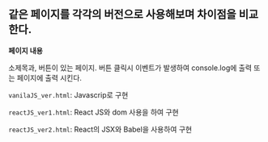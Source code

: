 ## 같은 페이지를 각각의 버전으로 사용해보며 차이점을 비교한다.

**페이지 내용**

소제목과, 버튼이 있는 페이지.
버튼 클릭시 이벤트가 발생하여 console.log에 출력 또는 페이지에 출력 시킨다.

`vanilaJS_ver.html`: Javascrip로 구현

`reactJS_ver1.html`: React JS와 dom 사용을 하여 구현

`reactJS_ver2.html`: React의 JSX와 Babel을 사용하여 구현
